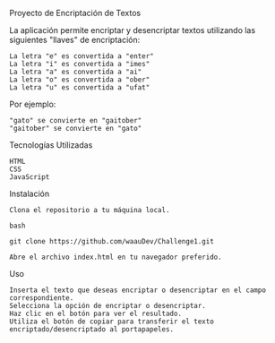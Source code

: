 Proyecto de Encriptación de Textos


La aplicación permite encriptar y desencriptar textos utilizando las siguientes "llaves" de encriptación:

    La letra "e" es convertida a "enter"
    La letra "i" es convertida a "imes"
    La letra "a" es convertida a "ai"
    La letra "o" es convertida a "ober"
    La letra "u" es convertida a "ufat"

Por ejemplo:

    "gato" se convierte en "gaitober"
    "gaitober" se convierte en "gato"


Tecnologías Utilizadas

    HTML
    CSS
    JavaScript

Instalación

    Clona el repositorio a tu máquina local.

    bash

    git clone https://github.com/waauDev/Challenge1.git

    Abre el archivo index.html en tu navegador preferido.

Uso

    Inserta el texto que deseas encriptar o desencriptar en el campo correspondiente.
    Selecciona la opción de encriptar o desencriptar.
    Haz clic en el botón para ver el resultado.
    Utiliza el botón de copiar para transferir el texto encriptado/desencriptado al portapapeles.


